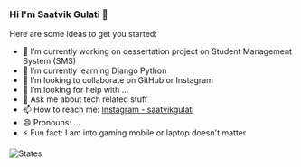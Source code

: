### Hi I'm Saatvik Gulati 👋

<!--
**saatvikgulati/saatvikgulati** is a ✨ _special_ ✨ repository because its `README.md` (this file) appears on your GitHub profile.-->

Here are some ideas to get you started:

- 🔭 I’m currently working on dessertation project on Student Management System (SMS)
- 🌱 I’m currently learning Django Python
- 👯 I’m looking to collaborate on GitHub or Instagram
- 🤔 I’m looking for help with ...
- 💬 Ask me about tech related stuff
- 📫 How to reach me: [Instagram - saatvikgulati](https://www.instagram.com/saatvikgulati/)
- 😄 Pronouns: ...
- ⚡ Fun fact: I am into gaming mobile or laptop doesn't matter

![States](https://github-readme-stats.vercel.app/api?username=saatvikgulati&&show_icons=true&title_color=f0adbe&icon_color=44bcd8&text_color=dfe8e3&bg_color=151515)
